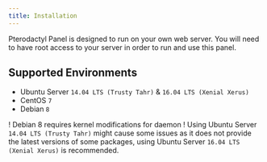 ```yaml
---
title: Installation
---
```


Pterodactyl Panel is designed to run on your own web server. You will need to have root access to your server in order to run and use this panel.

## Supported Environments
* Ubuntu Server `14.04 LTS (Trusty Tahr)` & `16.04 LTS (Xenial Xerus)`
* CentOS `7`
* Debian `8`

! Debian 8 requires kernel modifications for daemon
! Using Ubuntu Server `14.04 LTS (Trusty Tahr)` might cause some issues as it does not provide the latest versions of some packages, using Ubuntu Server `16.04 LTS (Xenial Xerus)` is recommended.